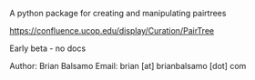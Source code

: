 A python package for creating and manipulating pairtrees

https://confluence.ucop.edu/display/Curation/PairTree

Early beta - no docs

Author: Brian Balsamo
Email: brian [at] brianbalsamo [dot] com

